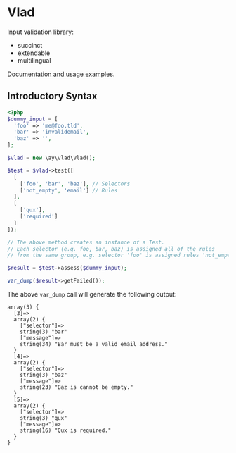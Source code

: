 # Vlad

Input validation library:

* succinct
* extendable
* multilingual

[Documentation and usage examples](https://dev.anuary.com/740cfb7d-6ed3-5904-aa5c-7a7f80ed2faf/vendor/ay/vlad/demo/).

## Introductory Syntax

```php
<?php
$dummy_input = [
  'foo' => 'me@foo.tld',
  'bar' => 'invalidemail',
  'baz' => '',
];

$vlad = new \ay\vlad\Vlad();

$test = $vlad->test([
  [
    ['foo', 'bar', 'baz'], // Selectors
    ['not_empty', 'email'] // Rules
  ],
  [
    ['qux'],
    ['required']
  ]
]);

// The above method creates an instance of a Test.
// Each selector (e.g. foo, bar, baz) is assigned all of the rules
// from the same group, e.g. selector 'foo' is assigned rules 'not_empty' and 'email'.

$result = $test->assess($dummy_input);

var_dump($result->getFailed());
```

The above `var_dump` call will generate the following output:

```
array(3) {
  [3]=>
  array(2) {
    ["selector"]=>
    string(3) "bar"
    ["message"]=>
    string(34) "Bar must be a valid email address."
  }
  [4]=>
  array(2) {
    ["selector"]=>
    string(3) "baz"
    ["message"]=>
    string(23) "Baz is cannot be empty."
  }
  [5]=>
  array(2) {
    ["selector"]=>
    string(3) "qux"
    ["message"]=>
    string(16) "Qux is required."
  }
}
```
